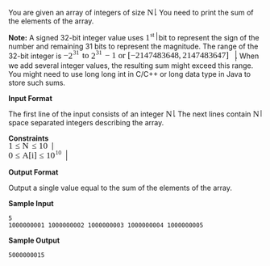 <div class="msB">

You are given an array of integers of size <span class="MathJax_Preview"></span><span class="MathJax" id="MathJax-Element-1-Frame" role="textbox" aria-readonly="true"><nobr><span class="math" id="MathJax-Span-1" style="width: 1.131em; display: inline-block;"><span style="display: inline-block; position: relative; width: 0.906em; height: 0px; font-size: 123%;"><span style="position: absolute; clip: rect(1.673em 1000.002em 2.622em -0.359em); top: -2.482em; left: 0.002em;"><span class="mrow" id="MathJax-Span-2"><span class="mi" id="MathJax-Span-3" style="font-family: MathJax_Math-italic;">N<span style="display: inline-block; overflow: hidden; height: 1px; width: 0.093em;"></span></span></span><span style="display: inline-block; width: 0px; height: 2.486em;"></span></span></span><span style="border-left-width: 0.003em; border-left-style: solid; display: inline-block; overflow: hidden; width: 0px; height: 0.947em; vertical-align: -0.053em;"></span></span></nobr></span><script type="math/tex" id="MathJax-Element-1">N</script>. You need to print the sum of the elements of the array.

**Note:** A signed 32-bit integer value uses <span class="MathJax_Preview"></span><span class="MathJax" id="MathJax-Element-2-Frame" role="textbox" aria-readonly="true"><nobr><span class="math" id="MathJax-Span-4" style="width: 1.583em; display: inline-block;"><span style="display: inline-block; position: relative; width: 1.267em; height: 0px; font-size: 123%;"><span style="position: absolute; clip: rect(1.177em 1000.002em 2.306em -0.314em); top: -2.166em; left: 0.002em;"><span class="mrow" id="MathJax-Span-5"><span class="msubsup" id="MathJax-Span-6"><span style="display: inline-block; position: relative; width: 1.222em; height: 0px;"><span style="position: absolute; clip: rect(1.899em 1000.002em 2.848em -0.314em); top: -2.708em; left: 0.002em;"><span class="mn" id="MathJax-Span-7" style="font-family: MathJax_Main;">1</span><span style="display: inline-block; width: 0px; height: 2.712em;"></span></span><span style="position: absolute; top: -2.708em; left: 0.544em;"><span class="texatom" id="MathJax-Span-8"><span class="mrow" id="MathJax-Span-9"><span class="mi" id="MathJax-Span-10" style="font-size: 70.7%; font-family: MathJax_Math-italic;">s</span><span class="mi" id="MathJax-Span-11" style="font-size: 70.7%; font-family: MathJax_Math-italic;">t</span></span></span><span style="display: inline-block; width: 0px; height: 2.306em;"></span></span></span></span></span><span style="display: inline-block; width: 0px; height: 2.17em;"></span></span></span><span style="border-left-width: 0.003em; border-left-style: solid; display: inline-block; overflow: hidden; width: 0px; height: 1.169em; vertical-align: -0.053em;"></span></span></nobr></span><script type="math/tex" id="MathJax-Element-2">1^{st}</script> bit to represent the sign of the number and remaining 31 bits to represent the magnitude. The range of the 32-bit integer is <span class="MathJax_Preview"></span><span class="MathJax" id="MathJax-Element-3-Frame" role="textbox" aria-readonly="true"><nobr><span class="math" id="MathJax-Span-12" style="width: 24.393em; display: inline-block;"><span style="display: inline-block; position: relative; width: 19.831em; height: 0px; font-size: 123%;"><span style="position: absolute; clip: rect(1.719em 1000.002em 3.119em -0.314em); top: -2.708em; left: 0.002em;"><span class="mrow" id="MathJax-Span-13"><span class="mo" id="MathJax-Span-14" style="font-family: MathJax_Main;">−</span><span class="msubsup" id="MathJax-Span-15"><span style="display: inline-block; position: relative; width: 1.357em; height: 0px;"><span style="position: absolute; clip: rect(1.899em 1000.002em 2.848em -0.359em); top: -2.708em; left: 0.002em;"><span class="mn" id="MathJax-Span-16" style="font-family: MathJax_Main;">2</span><span style="display: inline-block; width: 0px; height: 2.712em;"></span></span><span style="position: absolute; top: -2.753em; left: 0.544em;"><span class="texatom" id="MathJax-Span-17"><span class="mrow" id="MathJax-Span-18"><span class="mn" id="MathJax-Span-19" style="font-size: 70.7%; font-family: MathJax_Main;">31</span></span></span><span style="display: inline-block; width: 0px; height: 2.351em;"></span></span></span></span><span class="mtext" id="MathJax-Span-20" style="font-family: MathJax_Main;"> </span><span class="mi" id="MathJax-Span-21" style="font-family: MathJax_Math-italic;">t</span><span class="mi" id="MathJax-Span-22" style="font-family: MathJax_Math-italic;">o</span><span class="mtext" id="MathJax-Span-23" style="font-family: MathJax_Main;"> </span><span class="msubsup" id="MathJax-Span-24"><span style="display: inline-block; position: relative; width: 1.357em; height: 0px;"><span style="position: absolute; clip: rect(1.899em 1000.002em 2.848em -0.359em); top: -2.708em; left: 0.002em;"><span class="mn" id="MathJax-Span-25" style="font-family: MathJax_Main;">2</span><span style="display: inline-block; width: 0px; height: 2.712em;"></span></span><span style="position: absolute; top: -2.753em; left: 0.544em;"><span class="texatom" id="MathJax-Span-26"><span class="mrow" id="MathJax-Span-27"><span class="mn" id="MathJax-Span-28" style="font-size: 70.7%; font-family: MathJax_Main;">31</span></span></span><span style="display: inline-block; width: 0px; height: 2.351em;"></span></span></span></span><span class="mo" id="MathJax-Span-29" style="font-family: MathJax_Main; padding-left: 0.228em;">−</span><span class="mn" id="MathJax-Span-30" style="font-family: MathJax_Main; padding-left: 0.228em;">1</span><span class="mtext" id="MathJax-Span-31" style="font-family: MathJax_Main;"> </span><span class="mi" id="MathJax-Span-32" style="font-family: MathJax_Math-italic;">o</span><span class="mi" id="MathJax-Span-33" style="font-family: MathJax_Math-italic;">r</span><span class="mtext" id="MathJax-Span-34" style="font-family: MathJax_Main;"> </span><span class="mo" id="MathJax-Span-35" style="font-family: MathJax_Main;">[</span><span class="mo" id="MathJax-Span-36" style="font-family: MathJax_Main;">−</span><span class="mn" id="MathJax-Span-37" style="font-family: MathJax_Main;">2147483648</span><span class="mo" id="MathJax-Span-38" style="font-family: MathJax_Main;">,</span><span class="mn" id="MathJax-Span-39" style="font-family: MathJax_Main; padding-left: 0.183em;">2147483647</span><span class="mo" id="MathJax-Span-40" style="font-family: MathJax_Main;">]</span></span><span style="display: inline-block; width: 0px; height: 2.712em;"></span></span></span><span style="border-left-width: 0.003em; border-left-style: solid; display: inline-block; overflow: hidden; width: 0px; height: 1.503em; vertical-align: -0.386em;"></span></span></nobr></span><script type="math/tex" id="MathJax-Element-3">-2^{31} ~to~ 2^{31} -1~ or~ [-2147483648,2147483647]</script>. When we add several integer values, the resulting sum might exceed this range. You might need to use long long int in C/C++ or long data type in Java to store such sums.

</div>

<div class="msB">

**Input Format**

</div>

<div class="msB">

The first line of the input consists of an integer <span class="MathJax_Preview"></span><span class="MathJax" id="MathJax-Element-4-Frame" role="textbox" aria-readonly="true"><nobr><span class="math" id="MathJax-Span-41" style="width: 1.131em; display: inline-block;"><span style="display: inline-block; position: relative; width: 0.906em; height: 0px; font-size: 123%;"><span style="position: absolute; clip: rect(1.673em 1000.002em 2.622em -0.359em); top: -2.482em; left: 0.002em;"><span class="mrow" id="MathJax-Span-42"><span class="mi" id="MathJax-Span-43" style="font-family: MathJax_Math-italic;">N<span style="display: inline-block; overflow: hidden; height: 1px; width: 0.093em;"></span></span></span><span style="display: inline-block; width: 0px; height: 2.486em;"></span></span></span><span style="border-left-width: 0.003em; border-left-style: solid; display: inline-block; overflow: hidden; width: 0px; height: 0.947em; vertical-align: -0.053em;"></span></span></nobr></span><script type="math/tex" id="MathJax-Element-4">N</script>. The next lines contain <span class="MathJax_Preview"></span><span class="MathJax" id="MathJax-Element-5-Frame" role="textbox" aria-readonly="true"><nobr><span class="math" id="MathJax-Span-44" style="width: 1.131em; display: inline-block;"><span style="display: inline-block; position: relative; width: 0.906em; height: 0px; font-size: 123%;"><span style="position: absolute; clip: rect(1.673em 1000.002em 2.622em -0.359em); top: -2.482em; left: 0.002em;"><span class="mrow" id="MathJax-Span-45"><span class="mi" id="MathJax-Span-46" style="font-family: MathJax_Math-italic;">N<span style="display: inline-block; overflow: hidden; height: 1px; width: 0.093em;"></span></span></span><span style="display: inline-block; width: 0px; height: 2.486em;"></span></span></span><span style="border-left-width: 0.003em; border-left-style: solid; display: inline-block; overflow: hidden; width: 0px; height: 0.947em; vertical-align: -0.053em;"></span></span></nobr></span><script type="math/tex" id="MathJax-Element-5">N</script> space separated integers describing the array.

**Constraints**   
<span class="MathJax_Preview"></span><span class="MathJax" id="MathJax-Element-6-Frame" role="textbox" aria-readonly="true"><nobr><span class="math" id="MathJax-Span-47" style="width: 6.235em; display: inline-block;"><span style="display: inline-block; position: relative; width: 5.061em; height: 0px; font-size: 123%;"><span style="position: absolute; clip: rect(1.899em 1000.002em 2.983em -0.314em); top: -2.708em; left: 0.002em;"><span class="mrow" id="MathJax-Span-48"><span class="mn" id="MathJax-Span-49" style="font-family: MathJax_Main;">1</span><span class="mo" id="MathJax-Span-50" style="font-family: MathJax_Main; padding-left: 0.273em;">≤</span><span class="mi" id="MathJax-Span-51" style="font-family: MathJax_Math-italic; padding-left: 0.273em;">N<span style="display: inline-block; overflow: hidden; height: 1px; width: 0.093em;"></span></span><span class="mo" id="MathJax-Span-52" style="font-family: MathJax_Main; padding-left: 0.273em;">≤</span><span class="mn" id="MathJax-Span-53" style="font-family: MathJax_Main; padding-left: 0.273em;">10</span></span><span style="display: inline-block; width: 0px; height: 2.712em;"></span></span></span><span style="border-left-width: 0.003em; border-left-style: solid; display: inline-block; overflow: hidden; width: 0px; height: 1.114em; vertical-align: -0.219em;"></span></span></nobr></span><script type="math/tex" id="MathJax-Element-6">1 \le N \le 10</script>   
<span class="MathJax_Preview"></span><span class="MathJax" id="MathJax-Element-7-Frame" role="textbox" aria-readonly="true"><nobr><span class="math" id="MathJax-Span-54" style="width: 8.223em; display: inline-block;"><span style="display: inline-block; position: relative; width: 6.687em; height: 0px; font-size: 123%;"><span style="position: absolute; clip: rect(1.719em 1000.002em 3.119em -0.359em); top: -2.708em; left: 0.002em;"><span class="mrow" id="MathJax-Span-55"><span class="mn" id="MathJax-Span-56" style="font-family: MathJax_Main;">0</span><span class="mo" id="MathJax-Span-57" style="font-family: MathJax_Main; padding-left: 0.273em;">≤</span><span class="mi" id="MathJax-Span-58" style="font-family: MathJax_Math-italic; padding-left: 0.273em;">A</span><span class="mo" id="MathJax-Span-59" style="font-family: MathJax_Main;">[</span><span class="mi" id="MathJax-Span-60" style="font-family: MathJax_Math-italic;">i</span><span class="mo" id="MathJax-Span-61" style="font-family: MathJax_Main;">]</span><span class="mo" id="MathJax-Span-62" style="font-family: MathJax_Main; padding-left: 0.273em;">≤</span><span class="msubsup" id="MathJax-Span-63" style="padding-left: 0.273em;"><span style="display: inline-block; position: relative; width: 1.854em; height: 0px;"><span style="position: absolute; clip: rect(1.899em 1000.002em 2.848em -0.314em); top: -2.708em; left: 0.002em;"><span class="mn" id="MathJax-Span-64" style="font-family: MathJax_Main;">10</span><span style="display: inline-block; width: 0px; height: 2.712em;"></span></span><span style="position: absolute; top: -2.753em; left: 1.041em;"><span class="texatom" id="MathJax-Span-65"><span class="mrow" id="MathJax-Span-66"><span class="mn" id="MathJax-Span-67" style="font-size: 70.7%; font-family: MathJax_Main;">10</span></span></span><span style="display: inline-block; width: 0px; height: 2.351em;"></span></span></span></span></span><span style="display: inline-block; width: 0px; height: 2.712em;"></span></span></span><span style="border-left-width: 0.003em; border-left-style: solid; display: inline-block; overflow: hidden; width: 0px; height: 1.503em; vertical-align: -0.386em;"></span></span></nobr></span><script type="math/tex" id="MathJax-Element-7">0 \le A[i] \le 10^{10}</script>

</div>

<div class="msB">

**Output Format**

</div>

<div class="msB">

Output a single value equal to the sum of the elements of the array.

</div>

<div class="msB">

**Sample Input**

</div>

<div class="msB">

    5
    1000000001 1000000002 1000000003 1000000004 1000000005

</div>

<div class="msB">

**Sample Output**

</div>

<div class="msB">

    5000000015

</div>
